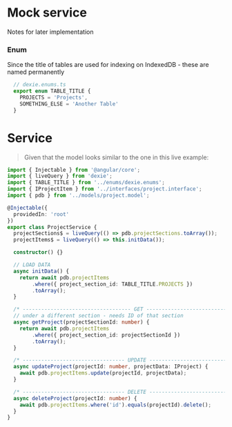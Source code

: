 # Mock service
Notes for later implementation

### Enum
Since the title of tables are used for indexing on IndexedDB - these are named permanently
```typescript
  // dexie.enums.ts
  export enum TABLE_TITLE {
    PROJECTS = 'Projects',
    SOMETHING_ELSE = 'Another Table'
  }
```

# Service
> Given that the model looks similar to the one in this live example:

```typescript
import { Injectable } from '@angular/core';
import { liveQuery } from 'dexie';
import { TABLE_TITLE } from '../enums/dexie.enums';
import { IProjectItem } from '../interfaces/project.interface';
import { pdb } from '../models/project.model';

@Injectable({
  providedIn: 'root'
})
export class ProjectService {
  projectSections$ = liveQuery(() => pdb.projectSections.toArray());
  projectItems$ = liveQuery(() => this.initData());

  constructor() {}

  // LOAD DATA
  async initData() {
    return await pdb.projectItems
        .where({ project_section_id: TABLE_TITLE.PROJECTS })
        .toArray();
  }

  /* ----------------------------------- GET ---------------------------------- */
  // under a different section - needs ID of that section
  async getProject(projectSectionId: number) {
    return await pdb.projectItems
        .where({ project_section_id: projectSectionId })
        .toArray();
  }

  /* --------------------------------- UPDATE --------------------------------- */
  async updateProject(projectId: number, projectData: IProject) {
    await pdb.projectItems.update(projectId, projectData);
  }

  /* --------------------------------- DELETE --------------------------------- */
  async deleteProject(projectId: number) {
    await pdb.projectItems.where('id').equals(projectId).delete();
  }
}

```